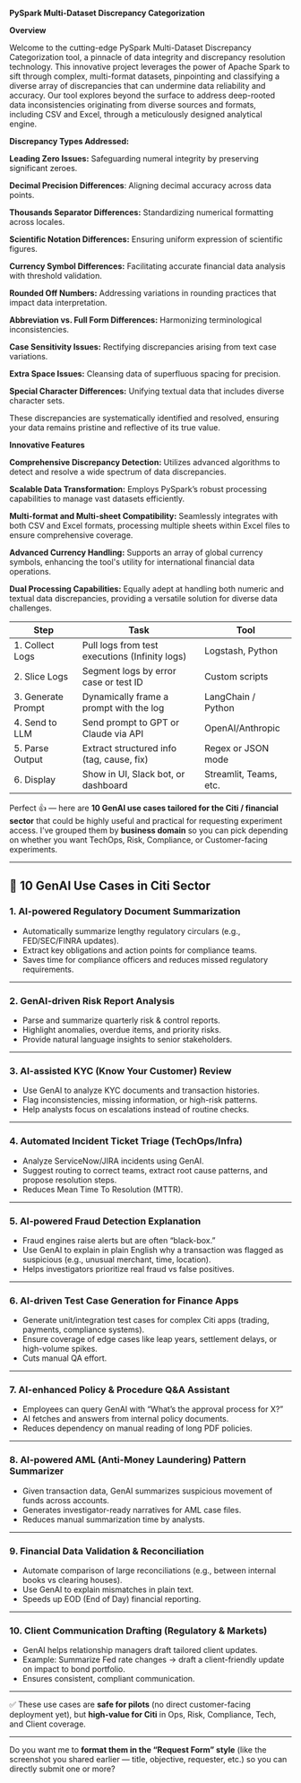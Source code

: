 **PySpark Multi-Dataset Discrepancy Categorization**

**Overview**

Welcome to the cutting-edge PySpark Multi-Dataset Discrepancy Categorization tool, a pinnacle of data integrity and discrepancy resolution technology. This innovative project leverages the power of Apache Spark to sift through complex, multi-format datasets, pinpointing and classifying a diverse array of discrepancies that can undermine data reliability and accuracy. Our tool explores beyond the surface to address deep-rooted data inconsistencies originating from diverse sources and formats, including CSV and Excel, through a meticulously designed analytical engine.


**Discrepancy Types Addressed:**

**Leading Zero Issues:** Safeguarding numeral integrity by preserving significant zeroes.

**Decimal Precision Differences**: Aligning decimal accuracy across data points.

**Thousands Separator Differences:** Standardizing numerical formatting across locales.

**Scientific Notation Differences:** Ensuring uniform expression of scientific figures.

**Currency Symbol Differences:** Facilitating accurate financial data analysis with threshold validation.

**Rounded Off Numbers:** Addressing variations in rounding practices that impact data interpretation.

**Abbreviation vs. Full Form Differences:** Harmonizing terminological inconsistencies.

**Case Sensitivity Issues:** Rectifying discrepancies arising from text case variations.

**Extra Space Issues:** Cleansing data of superfluous spacing for precision.

**Special Character Differences:** Unifying textual data that includes diverse character sets.

These discrepancies are systematically identified and resolved, ensuring your data remains pristine and reflective of its true value.

**Innovative Features**

**Comprehensive Discrepancy Detection:** Utilizes advanced algorithms to detect and resolve a wide spectrum of data discrepancies.

**Scalable Data Transformation:** Employs PySpark’s robust processing capabilities to manage vast datasets efficiently.

**Multi-format and Multi-sheet Compatibility:** Seamlessly integrates with both CSV and Excel formats, processing multiple sheets within Excel files to ensure comprehensive coverage.

**Advanced Currency Handling:** Supports an array of global currency symbols, enhancing the tool's utility for international financial data operations.

**Dual Processing Capabilities:** Equally adept at handling both numeric and textual data discrepancies, providing a versatile solution for diverse data challenges.


| Step               | Task                                           | Tool                   |
| ------------------ | ---------------------------------------------- | ---------------------- |
| 1. Collect Logs    | Pull logs from test executions (Infinity logs) | Logstash, Python       |
| 2. Slice Logs      | Segment logs by error case or test ID          | Custom scripts         |
| 3. Generate Prompt | Dynamically frame a prompt with the log        | LangChain / Python     |
| 4. Send to LLM     | Send prompt to GPT or Claude via API           | OpenAI/Anthropic       |
| 5. Parse Output    | Extract structured info (tag, cause, fix)      | Regex or JSON mode     |
| 6. Display         | Show in UI, Slack bot, or dashboard            | Streamlit, Teams, etc. |


Perfect 👍 — here are **10 GenAI use cases tailored for the Citi / financial sector** that could be highly useful and practical for requesting experiment access. I’ve grouped them by **business domain** so you can pick depending on whether you want TechOps, Risk, Compliance, or Customer-facing experiments.

---

## 🔹 **10 GenAI Use Cases in Citi Sector**

### 1. **AI-powered Regulatory Document Summarization**

* Automatically summarize lengthy regulatory circulars (e.g., FED/SEC/FINRA updates).
* Extract key obligations and action points for compliance teams.
* Saves time for compliance officers and reduces missed regulatory requirements.

---

### 2. **GenAI-driven Risk Report Analysis**

* Parse and summarize quarterly risk & control reports.
* Highlight anomalies, overdue items, and priority risks.
* Provide natural language insights to senior stakeholders.

---

### 3. **AI-assisted KYC (Know Your Customer) Review**

* Use GenAI to analyze KYC documents and transaction histories.
* Flag inconsistencies, missing information, or high-risk patterns.
* Help analysts focus on escalations instead of routine checks.

---

### 4. **Automated Incident Ticket Triage (TechOps/Infra)**

* Analyze ServiceNow/JIRA incidents using GenAI.
* Suggest routing to correct teams, extract root cause patterns, and propose resolution steps.
* Reduces Mean Time To Resolution (MTTR).

---

### 5. **AI-powered Fraud Detection Explanation**

* Fraud engines raise alerts but are often “black-box.”
* Use GenAI to explain in plain English why a transaction was flagged as suspicious (e.g., unusual merchant, time, location).
* Helps investigators prioritize real fraud vs false positives.

---

### 6. **AI-driven Test Case Generation for Finance Apps**

* Generate unit/integration test cases for complex Citi apps (trading, payments, compliance systems).
* Ensure coverage of edge cases like leap years, settlement delays, or high-volume spikes.
* Cuts manual QA effort.

---

### 7. **AI-enhanced Policy & Procedure Q\&A Assistant**

* Employees can query GenAI with “What’s the approval process for X?”
* AI fetches and answers from internal policy documents.
* Reduces dependency on manual reading of long PDF policies.

---

### 8. **AI-powered AML (Anti-Money Laundering) Pattern Summarizer**

* Given transaction data, GenAI summarizes suspicious movement of funds across accounts.
* Generates investigator-ready narratives for AML case files.
* Reduces manual summarization time by analysts.

---

### 9. **Financial Data Validation & Reconciliation**

* Automate comparison of large reconciliations (e.g., between internal books vs clearing houses).
* Use GenAI to explain mismatches in plain text.
* Speeds up EOD (End of Day) financial reporting.

---

### 10. **Client Communication Drafting (Regulatory & Markets)**

* GenAI helps relationship managers draft tailored client updates.
* Example: Summarize Fed rate changes → draft a client-friendly update on impact to bond portfolio.
* Ensures consistent, compliant communication.

---

✅ These use cases are **safe for pilots** (no direct customer-facing deployment yet), but **high-value for Citi** in Ops, Risk, Compliance, Tech, and Client coverage.

---

Do you want me to **format them in the “Request Form” style** (like the screenshot you shared earlier — title, objective, requester, etc.) so you can directly submit one or more?







